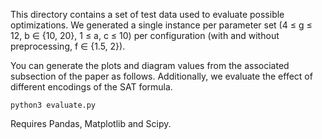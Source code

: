 This directory contains a set of test data used to evaluate possible optimizations.
We generated a single instance per parameter set (4 ≤ g ≤ 12, b ∈ {10, 20}, 1 ≤ a, c ≤ 10) per configuration (with and without preprocessing, f ∈ {1.5, 2}).

You can generate the plots and diagram values from the associated subsection of the paper as follows.
Additionally, we evaluate the effect of different encodings of the SAT formula.

```shell
python3 evaluate.py
```
Requires Pandas, Matplotlib and Scipy.
